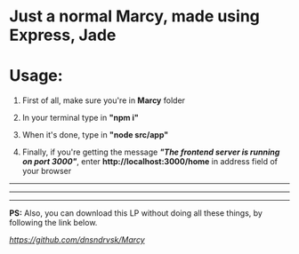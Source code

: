 # Just a normal Marcy, made using Express, Jade

# Usage:

1. First of all, make sure you're in <b>Marcy</b> folder

2. In your terminal type in <b>"npm i"</b>

3. When it's done, type in <b>"node src/app"</b>

4. Finally, if you're getting the message <b><i>"The frontend server is running on port 3000"</i></b>, enter <b>http://localhost:3000/home</b> in address field of your browser

<hr>
<hr>
<hr>

<b>PS:</b> Also, you can download this LP without doing all these things, by following the link below.

<i>https://github.com/dnsndrvsk/Marcy</i>
